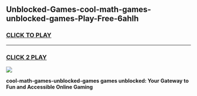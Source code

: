 
## Unblocked-Games-cool-math-games-unblocked-games-Play-Free-6ahlh
<h3>
<a href="https://premium76.site?title=cool-math-games-unblocked-games&ref=19M">CLICK TO PLAY</a></h3>
<hr>

<h3>
<a href="https://premium76.site?title=cool-math-games-unblocked-games&ref=19M">CLICK 2 PLAY</a>
  
</h3>

<a href="https://premium76.site?title=cool-math-games-unblocked-games&ref=19M"><img src="https://clearcache.store/games.png"></a>


**cool-math-games-unblocked-games games unblocked: Your Gateway to Fun and Accessible Online Gaming**
